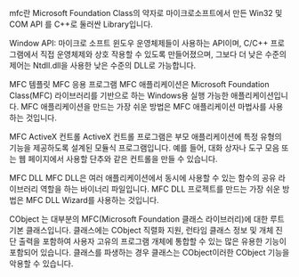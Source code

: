 mfc란 Microsoft Foundation Class의 약자로 마이크로소프트에서 만든 Win32 및 COM API 를 C++로 둘러싼 Library입니다.

Window API: 마이크로 소프트 윈도우 운영체제들이 사용하는 API이며, C/C++ 프로그램에서 직접 운영체제와 상호 작용할 수 있도록 만들어졌으며, 그보다 더 낮은 수준의 제어는 Ntdll.dll을 사용한 낮은 수준의 DLL로 가능합니다. 

MFC 템플릿
MFC 응용 프로그램
MFC 애플리케이션은 Microsoft Foundation Class(MFC) 라이브러리를 기반으로 하는 Windows용 실행 가능한 애플리케이션입니다. MFC 애플리케이션을 만드는 가장 쉬운 방법은 MFC 애플리케이션 마법사를 사용하는 것입니다.

MFC ActiveX 컨트롤
ActiveX 컨트롤 프로그램은 부모 애플리케이션에 특정 유형의 기능을 제공하도록 설계된 모듈식 프로그램입니다. 예를 들어, 대화 상자나 도구 모음 또는 웹 페이지에서 사용할 단추와 같은 컨트롤을 만들 수 있습니다.

MFC DLL
MFC DLL은 여러 애플리케이션에서 동시에 사용할 수 있는 함수의 공유 라이브러리 역할을 하는 바이너리 파일입니다. MFC DLL 프로젝트를 만드는 가장 쉬운 방법은 MFC DLL Wizard를 사용하는 것입니다.

CObject 는 대부분의 MFC(Microsoft Foundation 클래스 라이브러리)에 대한 루트 기본 클래스입니다. 클래스에는 CObject 직렬화 지원, 런타임 클래스 정보 및 개체 진단 출력을 포함하여 사용자 고유의 프로그램 개체에 통합할 수 있는 많은 유용한 기능이 포함되어 있습니다. 클래스를 파생하는 경우 클래스는 CObject이러한 CObject 기능을 악용할 수 있습니다.